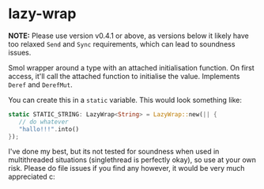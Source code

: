 # lazy-wrap

**NOTE:** Please use version v0.4.1 or above, as versions below it likely have too relaxed `Send` and `Sync` requirements, which can lead to soundness issues.

Smol wrapper around a type with an attached initialisation function. On first access, it'll call the attached function to initialise the value. Implements `Deref` and `DerefMut`.

You can create this in a `static` variable. This would look something like:

```rs
static STATIC_STRING: LazyWrap<String> = LazyWrap::new(|| {
   // do whatever
   "hallo!!!".into()
});
```

I've done my best, but its not tested for soundness when used in multithreaded situations (singlethread is perfectly okay), so use at your own risk. Please do file issues if you find any however, it would be very much appreciated c:
